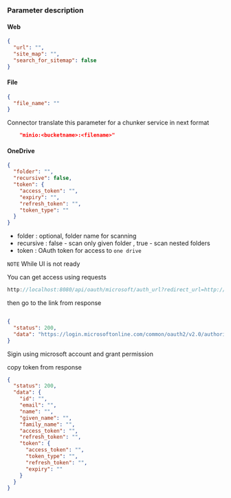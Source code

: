### Parameter description 

#### Web

```json
{
  "url": "",
  "site_map": "",
  "search_for_sitemap": false 
}
```

#### File 
```json
{
  "file_name": ""   
}
```
Connector translate this parameter for a chunker service in next format 
```json
    "minio:<bucketname>:<filename>"
```

#### OneDrive 

```json
{
  "folder": "",
  "recursive": false,
  "token": {
    "access_token": "",
    "expiry": "",
    "refresh_token": "",
    "token_type": ""
  }
}
```

- folder : optional, folder name for scanning
- recursive :  false - scan only given folder , true - scan nested folders
- token : OAuth token for access to ```one drive```

```NOTE```
While UI is not ready 

You can get access using requests 
```js
http://localhost:8080/api/oauth/microsoft/auth_url?redirect_url=http://localhost:8080
```
then go to the link from response 
```json

{
  "status": 200,
  "data": "https://login.microsoftonline.com/common/oauth2/v2.0/authorize?client_id=<id>>&scope=offline_access Files.Read.All Sites.ReadWrite.All&response_type=code&redirect_uri=http://localhost:8080/api/oauth/microsoft/callback"
}
```
Sigin using microsoft account and grant permission 

copy token from response 

```json
{
  "status": 200,
  "data": {
    "id": "",
    "email": "",
    "name": "",
    "given_name": "",
    "family_name": "",
    "access_token": "",
    "refresh_token": "",
    "token": {
      "access_token": "",
      "token_type": "",
      "refresh_token": "",
      "expiry": ""
    }
  }
}
```
